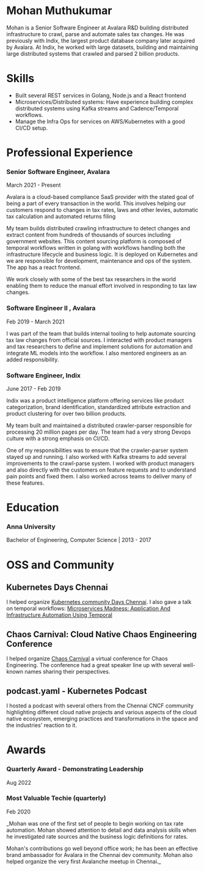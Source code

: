# Mohan Muthukumar

Mohan is a Senior Software Engineer at Avalara R&D building distributed infrastructure to crawl, parse and automate sales tax changes. He was previously with Indix, the largest product database company later acquired by Avalara. At Indix, he worked with large datasets, building and maintaining large distributed systems that crawled and parsed 2 billion products.

# Skills

- Built several REST services in Golang, Node.js and a React frontend
- Microservices/Distributed systems: Have experience building complex distributed systems using Kafka streams and Cadence/Temporal workflows.
- Manage the Infra Ops for services on AWS/Kubernetes with a good CI/CD setup.

# Professional Experience

### Senior Software Engineer, Avalara

March 2021 - Present

Avalara is a cloud-based compliance SaaS provider with the stated goal of being a part of every transaction in the world. This involves helping our customers respond to changes in tax rates, laws and other levies, automatic tax calculation and automated returns filing

My team builds distributed crawling infrastructure to detect changes and extract content from hundreds of thousands of sources including government websites. This content sourcing platform is composed of temporal workflows written in golang with workflows handling both the infrastructure lifecycle and business logic. It is deployed on Kubernetes and we are responsible for development, maintenance and ops of the system. The app has a react frontend.

We work closely with some of the best tax researchers in the world enabling them to reduce the manual effort involved in responding to tax law changes.


### Software Engineer II , Avalara

Feb 2019 - March 2021 

I was part of the team that builds internal tooling to help automate sourcing tax law changes from official sources. I interacted with product managers and tax researchers to define and implement solutions for automation and integrate ML models into the workflow. I also mentored engineers as an added responsibility. 

### Software Engineer, Indix

June 2017 - Feb 2019 

Indix was a product intelligence platform offering services like product categorization, brand identification, standardized attribute extraction and product clustering for over two billion products.

My team built and maintained a distributed crawler-parser responsible for processing 20 million pages per day. The team had a very strong Devops culture with a strong emphasis on CI/CD.

One of my responsibilities was to ensure that the crawler-parser system stayed up and running. I also worked with Kafka streams to add several improvements to the crawl-parse system. I worked with product managers and also directly with the customers on feature requests and to understand pain points and fixed them. I also worked across teams to deliver many of these features.

# Education

### Anna University

Bachelor of Engineering, Computer Science | 2013 - 2017

# OSS and Community

## Kubernetes Days Chennai
I helped organize [Kubernetes community Days Chennai](https://community.cncf.io/events/details/cncf-kcd-chennai-presents-kubernetes-community-days-chennai-2022/). I also gave a talk on temporal workflows: [Microservices Madness: Application And Infrastructure Automation Using Temporal](https://www.youtube.com/watch?v=wnbhvC_j-qo)

## Chaos Carnival: Cloud Native Chaos Engineering Conference

I helped organize [Chaos Carnival](https://chaoscarnival.io) a virtual conference for Chaos Engineering. The conference had a great speaker line up with several well-known names sharing their perspectives. 

## podcast.yaml - Kubernetes Podcast

I hosted a podcast with several others from the Chennai CNCF community highlighting different cloud native projects and various aspects of the cloud native ecosystem, emerging practices and transformations in the space and the industries' reaction to it. 


# Awards

### Quarterly Award - Demonstrating Leadership

Aug 2022

### Most Valuable Techie (quarterly) 

Feb 2020

_Mohan was one of the first set of people to begin working on tax rate automation. Mohan showed attention to detail and data analysis skills when he investigated rate sources and the business logic definitions for rates.

Mohan's contributions go well beyond office work; he has been an effective brand ambassador for Avalara in the Chennai dev community. Mohan also helped organize the very first Avalanche meetup in Chennai._